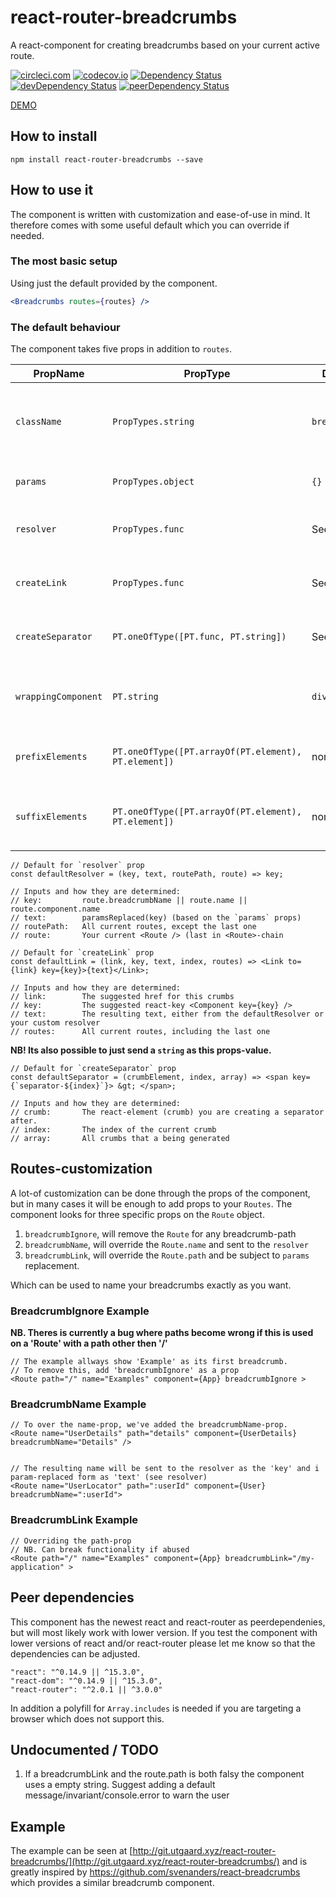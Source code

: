# react-router-breadcrumbs
A react-component for creating breadcrumbs based on your current active route.

[![circleci.com](https://circleci.com/gh/nutgaard/react-router-breadcrumbs/tree/master.svg?style=shield&circle-token=6b1cea2c148aa465e5bd27b3c186693e4be2d4a5)](https://circleci.com/gh/nutgaard/react-router-breadcrumbs/tree/master)
[![codecov.io](https://codecov.io/github/nutgaard/react-router-breadcrumbs/coverage.svg?branch=master)](https://codecov.io/github/nutgaard/react-router-breadcrumbs?branch=master)
[![Dependency Status](https://david-dm.org/nutgaard/react-router-breadcrumbs.svg)](https://david-dm.org/nutgaard/react-router-breadcrumbs)
[![devDependency Status](https://david-dm.org/nutgaard/react-router-breadcrumbs/dev-status.svg)](https://david-dm.org/nutgaard/react-router-breadcrumbs#info=devDependencies)
[![peerDependency Status](https://david-dm.org/nutgaard/react-router-breadcrumbs/peer-status.svg)](https://david-dm.org/nutgaard/react-router-breadcrumbs#info=peerDependencies)

[DEMO](http://git.utgaard.xyz/react-router-breadcrumbs/)

## How to install
```
npm install react-router-breadcrumbs --save
```

## How to use it
The component is written with customization and ease-of-use in mind. 
It therefore comes with some useful default which you can override if needed.

### The most basic setup
Using just the default provided by the component. 

```jsx
<Breadcrumbs routes={routes} />
```

### The default behaviour
The component takes five props in addition to `routes`.
                                                
|    PropName           |    PropType                                           |    Default    |  Description                                          |
| --------------------- | ----------------------------------------------------- | ------------- | ----------------------------------------------------- |
| `className`           | `PropTypes.string`                                    | `breadcrumbs` | The className for the `div` wrapping your breadcrumbs |
| `params`              | `PropTypes.object`                                    | `{}`          | Typically the params from react-router                |
| `resolver`            | `PropTypes.func`                                      | See below     | A text resolver for customized texts                  |
| `createLink`          | `PropTypes.func`                                      | See below     | Hook for overriding how links are created             |
| `createSeparator`     | `PT.oneOfType([PT.func, PT.string])`                  | See below     | Hook for override how separators are created          |
| `wrappingComponent`   | `PT.string`                                           | `div`         | Determines the tagName for the wrapping component     |
| `prefixElements`      | `PT.oneOfType([PT.arrayOf(PT.element), PT.element])`  | none          | Elements to be added infront of the breadcrumb        |
| `suffixElements`      | `PT.oneOfType([PT.arrayOf(PT.element), PT.element])`  | none          | Elements to be added at the end of the breadcrumb     |

```
// Default for `resolver` prop
const defaultResolver = (key, text, routePath, route) => key;

// Inputs and how they are determined:
// key:         route.breadcrumbName || route.name || route.component.name
// text:        paramsReplaced(key) (based on the `params` props)
// routePath:   All current routes, except the last one
// route:       Your current <Route /> (last in <Route>-chain
```

```
// Default for `createLink` prop
const defaultLink = (link, key, text, index, routes) => <Link to={link} key={key}>{text}</Link>;

// Inputs and how they are determined:
// link:        The suggested href for this crumbs
// key:         The suggested react-key <Component key={key} />
// text:        The resulting text, either from the defaultResolver or your custom resolver
// routes:      All current routes, including the last one
```


**NB! Its also possible to just send a `string` as this props-value.**
```
// Default for `createSeparator` prop
const defaultSeparator = (crumbElement, index, array) => <span key={`separator-${index}`}> &gt; </span>;

// Inputs and how they are determined:
// crumb:       The react-element (crumb) you are creating a separator after.
// index:       The index of the current crumb
// array:       All crumbs that a being generated
```

## Routes-customization
A lot-of customization can be done through the props of the component, but in many cases it will be enough to add props to your `Routes`.
The component looks for three specific props on the `Route` object.

1. `breadcrumbIgnore`, will remove the `Route` for any breadcrumb-path
2. `breadcrumbName`, will override the `Route.name` and sent to the `resolver`
3. `breadcrumbLink`, will override the `Route.path` and be subject to `params` replacement.

Which can be used to name your breadcrumbs exactly as you want.
### BreadcrumbIgnore Example

**NB. Theres is currently a bug where paths become wrong if this is used on a 'Route' with a path other then '/'**


```
// The example allways show 'Example' as its first breadcrumb.
// To remove this, add 'breadcrumbIgnore' as a prop
<Route path="/" name="Examples" component={App} breadcrumbIgnore > 
```

### BreadcrumbName Example

```
// To over the name-prop, we've added the breadcrumbName-prop. 
<Route name="UserDetails" path="details" component={UserDetails} breadcrumbName="Details" />


// The resulting name will be sent to the resolver as the 'key' and i param-replaced form as 'text' (see resolver)
<Route name="UserLocator" path=":userId" component={User} breadcrumbName=":userId">
```

### BreadcrumbLink Example

```
// Overriding the path-prop
// NB. Can break functionality if abused
<Route path="/" name="Examples" component={App} breadcrumbLink="/my-application" >
```


## Peer dependencies
This component has the newest react and react-router as peerdependenies, but will most likely work with lower version.
If you test the component with lower versions of react and/or react-router please let me know so that the dependencies can be adjusted.

```
"react": "^0.14.9 || ^15.3.0",
"react-dom": "^0.14.9 || ^15.3.0",
"react-router": "^2.0.1 || ^3.0.0"
```

In addition a polyfill for `Array.includes` is needed if you are targeting a browser which does not support this.

## Undocumented / TODO
1. If a breadcrumbLink and the route.path is both falsy the component uses a empty string. Suggest adding a default message/invariant/console.error to warn the user

## Example
The example can be seen at [http://git.utgaard.xyz/react-router-breadcrumbs/](http://git.utgaard.xyz/react-router-breadcrumbs/) and is greatly inspired by https://github.com/svenanders/react-breadcrumbs which provides a similar breadcrumb component. 
